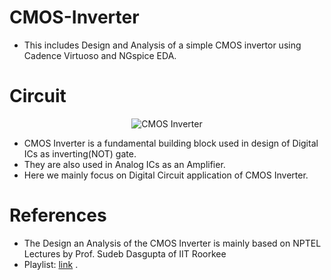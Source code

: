 # CMOS-Inverter
- This includes Design and Analysis of a simple CMOS invertor using Cadence Virtuoso and NGspice EDA.

# Circuit
<p align="center">
  <img src="![image](https://github.com/chennakeshavadasa/CMOS-Inverter/assets/123294639/8d3bb92a-f8d5-44cf-9e23-82012db141fc)
" alt="CMOS Inverter">
</p>

- CMOS Inverter is a fundamental building block used in design of Digital ICs as inverting(NOT) gate.
- They are also used in Analog ICs as an Amplifier.
- Here we mainly focus on Digital Circuit application of CMOS Inverter.

# References
- The Design an Analysis of the CMOS Inverter is mainly based on NPTEL Lectures by Prof. Sudeb Dasgupta of IIT Roorkee
- Playlist: [link](https://youtube.com/playlist?list=PLLy_2iUCG87C-GS7B4vJ37Iz3fevmYU1h&si=CvUY7mu56ZpEneTe) .
